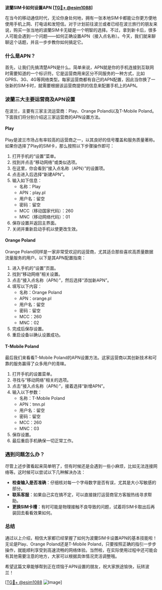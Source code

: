 **波蘭SIM卡如何设置APN [[TG💪+ @esim1088](https://t.me/s/esim1088)]**

在当今的移动通信时代，无论你身处何地，拥有一张本地SIM卡都能让你更方便地使用手机上网、打电话和发短信。对于计划前往波兰或者已经在波兰旅行的朋友来说，购买一张当地的波蘭SIM卡无疑是一个明智的选择。不过，拿到新卡后，很多人可能会遇到一个问题——如何正确设置APN（接入点名称）。今天，我们就来聊聊这个话题，并且一步步教你如何搞定它。

### 什么是APN？

首先，让我们先搞清楚APN是什么。简单来说，APN就是你的手机连接到互联网时需要知道的一个标识符。它是运营商用来区分不同服务的一种方式，比如GPRS、3G、4G等网络类型。每家运营商都有自己的APN配置，因此当你换了一张新的SIM卡时，就需要根据该运营商提供的信息来配置手机上的APN。

### 波蘭三大主要运营商及APN设置

在波兰，主要有三家主流运营商：Play、Orange Poland以及T-Mobile Poland。下面我们将分别介绍这三家运营商的APN设置方法。

#### Play

Play是波兰市场占有率较高的运营商之一，以其良好的信号覆盖和服务质量著称。如果你选择了Play的SIM卡，那么按照以下步骤操作即可：

1. 打开手机的“设置”菜单。
2. 找到并点击“移动网络”或类似选项。
3. 在这里，你会看到“接入点名称（APN）”的设置项。
4. 点击进入后选择“新建APN”。
5. 输入如下信息：
   - 名称：Play
   - APN：play.pl
   - 用户名：留空
   - 密码：留空
   - MCC（移动国家代码）：260
   - MNC（移动网络代码）：01
6. 保存设置并返回主界面。
7. 关闭并重新启动手机以使更改生效。

#### Orange Poland

Orange Poland同样是一家非常受欢迎的运营商，尤其适合那些喜欢高质量数据流量服务的用户。以下是其APN配置指南：

1. 进入手机的“设置”页面。
2. 找到“移动网络”相关设置。
3. 点击“接入点名称（APN）”，然后选择“添加新APN”。
4. 填写以下内容：
   - 名称：Orange Poland
   - APN：orange.pl
   - 用户名：留空
   - 密码：留空
   - MCC：260
   - MNC：02
5. 完成后保存设置。
6. 重启设备以确认设置成功。

#### T-Mobile Poland

最后我们来看看T-Mobile Poland的APN设置方法。这家运营商以其创新技术和可靠的服务赢得了众多用户的青睐。

1. 打开手机的设置菜单。
2. 寻找与“移动网络”相关的选项。
3. 点击“接入点名称（APN）”，接着选择“新增APN”。
4. 输入以下参数：
   - 名称：T-Mobile Poland
   - APN：tmn.pl
   - 用户名：留空
   - 密码：留空
   - MCC：260
   - MNC：03
5. 保存设置。
6. 最后重启手机确保一切正常工作。

### 遇到问题怎么办？

尽管上述步骤看起来简单明了，但有时候还是会遇到一些小麻烦，比如无法连接网络等。这时候可以尝试以下几种解决办法：

- **检查输入是否准确**：仔细核对每一个字母数字是否有误，尤其是大小写敏感的部分。
- **联系客服**：如果自己实在搞不定，可以直接拨打运营商官方客服热线寻求帮助。
- **更换SIM卡槽**：有时可能是物理接触不良导致的问题，试着将SIM卡取出后再装回去看看效果如何。

### 总结

通过以上介绍，相信大家都已经掌握了如何为波蘭SIM卡设置APN的基本技能啦！无论是Play、Orange Poland还是T-Mobile Poland，只要按照正确的指引一步步操作，就能顺利享受到高速流畅的网络体验。当然啦，在实际使用过程中还可能会有其他需要注意的地方，大家可以根据具体情况灵活调整哦。

希望这篇文章能够帮到正在烦恼于APN设置的朋友，祝大家旅途愉快，玩转波兰！

[[TG💪+ @esim1088](https://t.me/s/esim1088) ![Image](https://i.postimg.cc/4NQfJmqS/Snipaste-2025-05-13-00-14-12.png)]